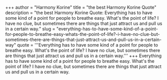 +++
author = "Harmony Korine"
title = "the best Harmony Korine Quote"
description = "the best Harmony Korine Quote: Everything has to have some kind of a point for people to breathe easy. What's the point of life? I have no clue, but sometimes there are things that just attract us and pull us in a certain way."
slug = "everything-has-to-have-some-kind-of-a-point-for-people-to-breathe-easy-whats-the-point-of-life?-i-have-no-clue-but-sometimes-there-are-things-that-just-attract-us-and-pull-us-in-a-certain-way"
quote = '''Everything has to have some kind of a point for people to breathe easy. What's the point of life? I have no clue, but sometimes there are things that just attract us and pull us in a certain way.'''
+++
Everything has to have some kind of a point for people to breathe easy. What's the point of life? I have no clue, but sometimes there are things that just attract us and pull us in a certain way.
